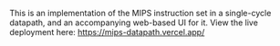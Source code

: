 This is an implementation of the MIPS instruction set in a single-cycle datapath, and an accompanying web-based UI for it. View the live deployment here: https://mips-datapath.vercel.app/
